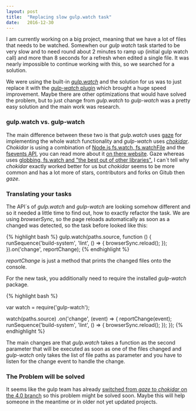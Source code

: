 ```yaml
---
layout: post
title:  "Replacing slow gulp.watch task"
date:   2016-12-30
---
```



<p class="intro">
<span class="dropcap">I</span> am currently working on a big project, meaning that we have a lot of files that needs to be watched. Somewhen our <em>gulp watch</em> task started to be very slow and to need round about 2 minutes to ramp up (initial gulp watch call) 
and more than 8 seconds for a refresh when edited a single file. It was nearly impossible to continue working with this, so we searched for a solution.
</p>

We were using the built-in <a href="https://github.com/gulpjs/gulp/blob/master/docs/API.md" title="link to gulp.watch"><em>gulp.watch</em></a> and the solution for us was to just replace it with the 
<a href="https://www.npmjs.com/package/gulp-watch" title="link to gulp.watch"><em>gulp-watch</em> plugin</a> which brought a huge speed improvement.
Maybe there are other optimizations that would have solved the problem, but to just change from <em>gulp.watch</em> to <em>gulp-watch</em> was a pretty easy solution and the main work was research.

<h3>gulp.watch vs. gulp-watch</h3>

<p>

The main difference between these two is that <em>gulp.watch</em> uses <a href="https://github.com/shama/gaze" title="link to the gaze library">gaze</a> for implementing the whole watch functionality and 
<em>gulp-watch</em> uses <a href="https://github.com/paulmillr/chokidar" title="link to the chokidar library"><em>chokidar</em></a>. 
<em>Chokidar</em> is using a combination of <a href="https://nodejs.org/docs/latest/api/fs.html" title="link to node.js API"> Node.js fs.watch, fs.watchFile</a> and the 
<a href="https://www.npmjs.com/package/fsevents" title="link to fsevents API">fsevents API</a>, you can read more about it <a href="https://www.npmjs.com/package/chokidar" title="link to chokidar on npm">
on there website</a>.
Gaze whereas uses <a href="" title="">globbing, fs.watch and "the best out of other libraries".</a> I can´t tell why <em>chokidar</em> exactly worked better for us but <em>chokidar</em> seems 
to be more common and has a lot more of stars, contributors and forks on Gitub then <em>gaze</em>.
</p>

<h3>Translating your tasks</h3>

The API´s of <em>gulp.watch</em> and <em>gulp-watch</em> are looking somehow different and so it needed a little time to find out, how to exactly refactor the task.
We are using <em>browserSync</em>, so the page reloads automatically as soon as a changed was detected, so the task before looked like this:

{% highlight bash %}
gulp.watch(paths.source, function () {
    runSequence('build-system', 'lint', () => {
        browserSync.reload();
    });
}).on('change', reportChange);
{% endhighlight %} 

<em>reportChange</em> is just a method that prints the changed files onto the console.

For the new task, you additionally need to require the installed <em>gulp-watch</em> package.

{% highlight bash %}

var watch = require('gulp-watch');

watch(paths.source)
.on('change', (event) => {
    reportChange(event);
    runSequence('build-system', 'lint', () => {
        browserSync.reload();
    });
});
{% endhighlight %}

The main changes are that <em>gulp.watch</em> takes a function as the second parameter that will be executed as soon as one of the files changed and <em>gulp-watch</em> only takes the list of file paths as parameter and
you have to listen for the change event to handle the change.


<h3>The Problem will be solved</h3>

It seems like the gulp team has already <a href="https://github.com/gulpjs/gulp/blob/4.0/index.js" title="link to chokidar change">switched from <em>gaze</em> to <em>chokidar</em> on the 4.0 branch</a> so this problem might be solved soon.
Maybe this will help someone in the meantime or in older not yet updated projects.

